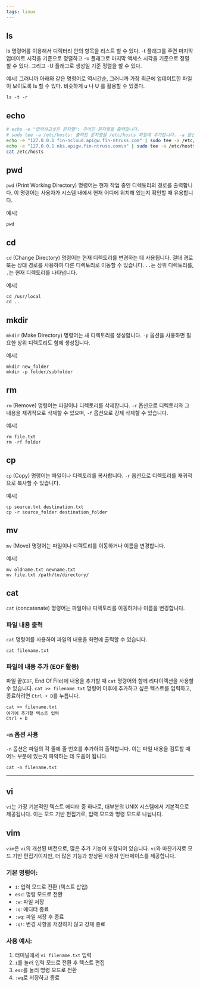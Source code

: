 ```yaml
---
tags: linux
---
```

## ls
ls 명령어를 이용해서 디렉터리 안의 항목을 리스트 할 수 있다. -t 플래그를 주면 마지막 업데이트 시각을 기준으로 정렬하고 -u 플래그로 마지막 액세스 시각을 기준으로 정렬할 수 있다. 그리고 -U 플래그로 생성일 기준 정렬을 할 수 있다.

예시)
그러니까 아래와 같은 명령어로 역시간순, 그러니까 가장 최근에 업데이트한 파일이 보이도록 ls 할 수 있다. 비슷하게 u 나 U 를 활용할 수 있겠다.

```
ls -t -r
```

## echo
```bash
# echo -e "입력하고싶은 문자열": 주어진 문자열을 출력합니다.
# sudo tee -a /etc/hosts: 출력된 문자열을 /etc/hosts 파일에 추가합니다. -a 옵션은 파일의 끝에 추가함을 의미합니다.
echo -e "127.0.0.1 fin-ncloud.apigw.fin-ntruss.com" | sudo tee -a /etc/hosts
echo -e "127.0.0.1 nks.apigw.fin-ntruss.com\n" | sudo tee -a /etc/hosts
cat /etc/hosts 
```

## pwd
`pwd` (Print Working Directory) 명령어는 현재 작업 중인 디렉토리의 경로를 출력합니다. 이 명령어는 사용자가 시스템 내에서 현재 어디에 위치해 있는지 확인할 때 유용합니다.

예시)
```
pwd
```

## cd
`cd` (Change Directory) 명령어는 현재 디렉토리를 변경하는 데 사용됩니다. 절대 경로 또는 상대 경로를 사용하여 다른 디렉토리로 이동할 수 있습니다. `..`는 상위 디렉토리를, `.`는 현재 디렉토리를 나타냅니다.

예시)
```
cd /usr/local
cd ..
```

## mkdir
`mkdir` (Make Directory) 명령어는 새 디렉토리를 생성합니다. `-p` 옵션을 사용하면 필요한 상위 디렉토리도 함께 생성됩니다.

예시)
```
mkdir new_folder
mkdir -p folder/subfolder
```

## rm
`rm` (Remove) 명령어는 파일이나 디렉토리를 삭제합니다. `-r` 옵션으로 디렉토리와 그 내용을 재귀적으로 삭제할 수 있으며, `-f` 옵션으로 강제 삭제할 수 있습니다.

예시)
```
rm file.txt
rm -rf folder
```

## cp
`cp` (Copy) 명령어는 파일이나 디렉토리를 복사합니다. `-r` 옵션으로 디렉토리를 재귀적으로 복사할 수 있습니다.

예시)
```
cp source.txt destination.txt
cp -r source_folder destination_folder
```

## mv
`mv` (Move) 명령어는 파일이나 디렉토리를 이동하거나 이름을 변경합니다.

예시)
```
mv oldname.txt newname.txt
mv file.txt /path/to/directory/
```

## cat
`cat` (concatenate) 명령어는 파일이나 디렉토리를 이동하거나 이름을 변경합니다.
### 파일 내용 출력
`cat` 명령어를 사용하여 파일의 내용을 화면에 출력할 수 있습니다.
```
cat filename.txt
```

### 파일에 내용 추가 (EOF 활용)
파일 끝(`EOF`, End Of File)에 내용을 추가할 때 `cat` 명령어와 함께 리다이렉션을 사용할 수 있습니다. `cat >> filename.txt` 명령어 이후에 추가하고 싶은 텍스트를 입력하고, 종료하려면 `Ctrl + D`를 누릅니다.
```
cat >> filename.txt
여기에 추가할 텍스트 입력
Ctrl + D
```

### -n 옵션 사용
`-n` 옵션은 파일의 각 줄에 줄 번호를 추가하여 출력합니다. 이는 파일 내용을 검토할 때 어느 부분에 있는지 파악하는 데 도움이 됩니다.
```
cat -n filename.txt
```


---
## vi

`vi`는 가장 기본적인 텍스트 에디터 중 하나로, 대부분의 UNIX 시스템에서 기본적으로 제공됩니다. 이는 모드 기반 편집기로, 입력 모드와 명령 모드로 나뉩니다.
## vim

`vim`은 `vi`의 개선된 버전으로, 많은 추가 기능이 포함되어 있습니다. `vi`와 마찬가지로 모드 기반 편집기이지만, 더 많은 기능과 향상된 사용자 인터페이스를 제공합니다.


### 기본 명령어:

- `i`: 입력 모드로 전환 (텍스트 삽입)
- `esc`: 명령 모드로 전환
- `:w`: 파일 저장
- `:q`: 에디터 종료
- `:wq`: 파일 저장 후 종료
- `:q!`: 변경 사항을 저장하지 않고 강제 종료

### 사용 예시:

1. 터미널에서 `vi filename.txt` 입력
2. `i`를 눌러 입력 모드로 전환 후 텍스트 편집
3. `esc`를 눌러 명령 모드로 전환
4. `:wq`로 저장하고 종료

